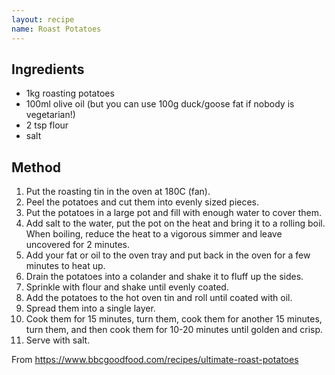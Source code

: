 ```yaml
---
layout: recipe
name: Roast Potatoes
---
```


## Ingredients

* 1kg roasting potatoes
* 100ml olive oil (but you can use 100g duck/goose fat if nobody is vegetarian!)
* 2 tsp flour
* salt

## Method

1. Put the roasting tin in the oven at 180C (fan).
2. Peel the potatoes and cut them into evenly sized pieces.
3. Put the potatoes in a large pot and fill with enough water to cover them.
4. Add salt to the water, put the pot on the heat and bring it to a rolling boil. When boiling, reduce the heat to a vigorous simmer and leave uncovered for 2 minutes.
5. Add your fat or oil to the oven tray and put back in the oven for a few minutes to heat up.
6. Drain the potatoes into a colander and shake it to fluff up the sides.
7. Sprinkle with flour and shake until evenly coated.
8. Add the potatoes to the hot oven tin and roll until coated with oil.
9. Spread them into a single layer.
10. Cook them for 15 minutes, turn them, cook them for another 15 minutes, turn them, and then cook them for 10-20 minutes until golden and crisp.
11. Serve with salt.

From https://www.bbcgoodfood.com/recipes/ultimate-roast-potatoes

